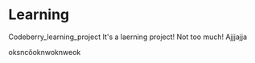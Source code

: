 # Learning
Codeberry_learning_project
It's a laerning project!
Not too much!
Ajjjajja
<p>oksncőoknwoknweok</p>
